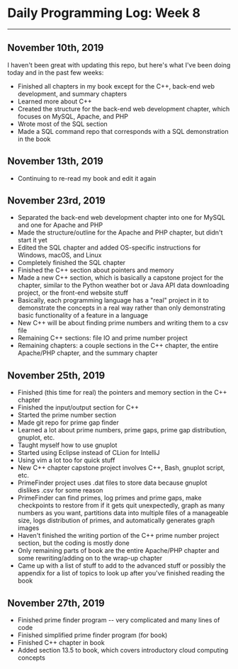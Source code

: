 # Daily Programming Log: Week 8

---

## November 10th, 2019

I haven't been great with updating this repo, but here's what I've been doing today and in the past few weeks:

- Finished all chapters in my book except for the C++, back-end web development, and summary chapters
- Learned more about C++
- Created the structure for the back-end web development chapter, which focuses on MySQL, Apache, and PHP
- Wrote most of the SQL section
- Made a SQL command repo that corresponds with a SQL demonstration in the book

## November 13th, 2019

- Continuing to re-read my book and edit it again

## November 23rd, 2019

- Separated the back-end web development chapter into one for MySQL and one for Apache and PHP
- Made the structure/outline for the Apache and PHP chapter, but didn't start it yet
- Edited the SQL chapter and added OS-specific instructions for Windows, macOS, and Linux
- Completely finished the SQL chapter
- Finished the C++ section about pointers and memory
- Made a new C++ section, which is basically a capstone project for the chapter, similar to the Python weather bot or Java API data downloading project, or the front-end website stuff
- Basically, each programming language has a "real" project in it to demonstrate the concepts in a real way rather than only demonstrating basic functionality of a feature in a language
- New C++ will be about finding prime numbers and writing them to a csv file
- Remaining C++ sections: file IO and prime number project
- Remaining chapters: a couple sections in the C++ chapter, the entire Apache/PHP chapter, and the summary chapter

## November 25th, 2019

- Finished (this time for real) the pointers and memory section in the C++ chapter
- Finished the input/output section for C++
- Started the prime number section
- Made git repo for prime gap finder
- Learned a lot about prime numbers, prime gaps, prime gap distribution, gnuplot, etc.
- Taught myself how to use gnuplot
- Started using Eclipse instead of CLion for IntelliJ
- Using vim a lot too for quick stuff
- New C++ chapter capstone project involves C++, Bash, gnuplot script, etc.
- PrimeFinder project uses .dat files to store data because gnuplot dislikes .csv for some reason
- PrimeFinder can find primes, log primes and prime gaps, make checkpoints to restore from if it gets quit unexpectedly, graph as many numbers as you want, partitions data into multiple files of a manageable size, logs distribution of primes, and automatically generates graph images
- Haven't finished the writing portion of the C++ prime number project section, but the coding is mostly done
- Only remaining parts of book are the entire Apache/PHP chapter and some rewriting/adding on to the wrap-up chapter
- Came up with a list of stuff to add to the advanced stuff or possibly the appendix for a list of topics to look up after you've finished reading the book

## November 27th, 2019

- Finished prime finder program -- very complicated and many lines of code
- Finished simplified prime finder program (for book)
- Finished C++ chapter in book
- Added section 13.5 to book, which covers introductory cloud computing concepts


